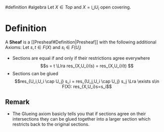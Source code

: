 #definition
#algebra
Let $X \in Top$ and $X = \bigcup U_i$ open covering.
# Definition
A **Sheaf** is a [[Presheaf#Definition|Presheaf]] with the following additional Axioms:
Let $s,t \in F(X)$ and $s_i \in F(U_i)$
- Sections are equal if and only if their restrictions agree everywhere
$$s = t \Llra res_{X,U_i}(s) = res_{X,U_i}(t) $$
- Sections can be glued
$$res_{U_i,U_i \cap U_j} s_i = res_{U_j,U_i \cap U_j} s_j \Lra \exists s\in F(X): res_{X,U_i}s=s_i$$

## Remark
- The Glueing axiom basicly tells you that if sections agree on their intersections they can be glued together into a larger section which restricts back to the original sections.

